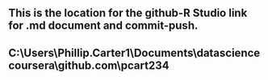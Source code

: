 



## This is the location for the github-R Studio link for .md document and commit-push.

## C:\Users\Phillip.Carter1\Documents\datasciencecoursera\github.com\pcart234

